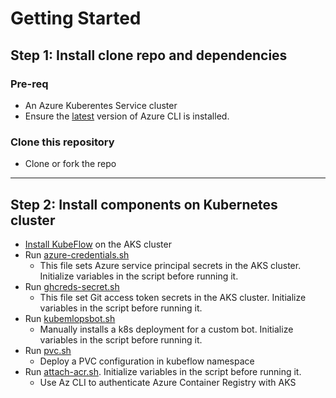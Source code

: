 # Getting Started

## Step 1: Install clone repo and dependencies

### Pre-req

* An Azure Kuberentes Service cluster
* Ensure the [latest](https://docs.microsoft.com/en-us/cli/azure/install-azure-cli?view=azure-cli-latest) version of Azure CLI is installed.

### Clone this repository

* Clone or fork the repo

---

## Step 2: Install components on Kubernetes cluster

* [Install KubeFlow](./Kubeflow-install.md) on the AKS cluster
* Run [azure-credentials.sh](../setup/kfp/azure-credentials.sh)
  * This file sets Azure service principal secrets in the AKS cluster. Initialize variables in the script before running it.
* Run [ghcreds-secret.sh](../setup/kfp/ghcreds-secret.sh)
  * This file set Git access token secrets in the AKS cluster. Initialize variables in the script before running it.
* Run [kubemlopsbot.sh](../setup/kfp/kubemlopsbot.sh)
  * Manually installs a k8s deployment for a custom bot. Initialize variables in the script before running it.
* Run [pvc.sh](../setup/kfp/pvc.sh)
  * Deploy a PVC configuration in kubeflow namespace
* Run [attach-acr.sh](../setup/kfp/attach-acr.sh). Initialize variables in the script before running it.
  * Use Az CLI to authenticate Azure Container Registry with AKS